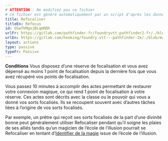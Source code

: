 ```yaml
---
# ATTENTION : Ne modifiez pas ce fichier
# Ce fichier est généré automatiquement par un script d'après les données du module Foundry VTT officiel et de sa traduction
title: Refocaliser
titleEn: Refocus
id: OSefkMgojBLqmRDh
urlFr: https://gitlab.com/pathfinder-fr/foundryvtt-pathfinder2-fr/-/blob/master/data/actions/OSefkMgojBLqmRDh.htm
urlEn: https://gitlab.com/hooking/foundry-vtt---pathfinder-2e/-/blob/master/packs/data/actions.db/refocus.json
layout: actions
type: passive
typeFr: Passive
---
```

**Conditions**  Vous disposez d’une réserve de focalisation et vous avez dépensé au moins 1 point de focalisation depuis la dernière fois que vous avez récupéré vos points de focalisation.

Vous passez 10 minutes à accomplir des actes permettant de restaurer votre connexion magique, ce qui rend 1 point de focalisation à votre réserve. Ces actes sont décrits avec la classe ou le pouvoir qui vous a donné vos sorts focalisés. Ils se recoupent souvent avec d’autres tâches liées à l’origine de vos sorts focalisés.

Par exemple, un prêtre qui reçoit ses sorts focalisés de la part d’une divinité bonne peut généralement utiliser Refocaliser pendant qu’il soigne les plaies de ses alliés tandis qu’un magicien de l’école de l’illusion pourrait se Refocaliser en tentant d’[Identifier de la magie](identifier-la-magie.html) issue de l’école de l’illusion.
